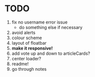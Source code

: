 # TODO

1. fix no username error issue
    * do something else if necessary
2. avoid alerts
3. colour scheme
4. layout of floatbar
5. **make it responsive!**
6. add vote up and down to articleCards?
7. center loader?
8. readme!
9. go through notes
